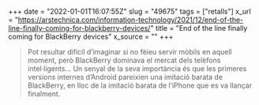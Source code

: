 +++
date = "2022-01-01T16:07:55Z"
slug = "49675"
tags = ["retalls"]
x_url = "https://arstechnica.com/information-technology/2021/12/end-of-the-line-finally-coming-for-blackberry-devices/"
title = "End of the line finally coming for BlackBerry devices"
x_source = ""
+++

> Pot resultar difícil d’imaginar si no fèieu servir mòbils en aquell moment, però BlackBerry dominava el mercat dels telèfons intel·ligents… Un senyal de la seva importància és que les primeres versions internes d’Android pareixien una imitació barata de BlackBerry, en lloc de la imitació barata de l’iPhone que es va llançar finalment.

